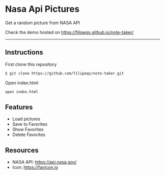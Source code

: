 # Nasa Api Pictures

Get a random picture from NASA API

Check the demo hosted on https://filipeqs.github.io/note-taker/

---

## Instructions

First clone this repository

```bash
$ git clone https://github.com/filipeqs/note-taker.git
```

Open index.html

```bash
open index.html
```

## Features

- Load pictures
- Save to Favorites
- Show Favorites
- Delete Favorites

## Resources

- NASA API: https://api.nasa.gov/
- Icon: https://favicon.io
